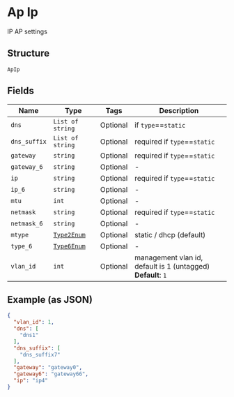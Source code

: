 
# Ap Ip

IP AP settings

## Structure

`ApIp`

## Fields

| Name | Type | Tags | Description |
|  --- | --- | --- | --- |
| `dns` | `List of string` | Optional | if `type`==`static` |
| `dns_suffix` | `List of string` | Optional | required if `type`==`static` |
| `gateway` | `string` | Optional | required if `type`==`static` |
| `gateway_6` | `string` | Optional | - |
| `ip` | `string` | Optional | required if `type`==`static` |
| `ip_6` | `string` | Optional | - |
| `mtu` | `int` | Optional | - |
| `netmask` | `string` | Optional | required if `type`==`static` |
| `netmask_6` | `string` | Optional | - |
| `mtype` | [`Type2Enum`](../../doc/models/type-2-enum.md) | Optional | static / dhcp (default) |
| `type_6` | [`Type6Enum`](../../doc/models/type-6-enum.md) | Optional | - |
| `vlan_id` | `int` | Optional | management vlan id, default is 1 (untagged)<br>**Default**: `1` |

## Example (as JSON)

```json
{
  "vlan_id": 1,
  "dns": [
    "dns1"
  ],
  "dns_suffix": [
    "dns_suffix7"
  ],
  "gateway": "gateway0",
  "gateway6": "gateway66",
  "ip": "ip4"
}
```

